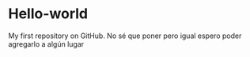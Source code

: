 # Hello-world
My first repository on GitHub.
No sé que poner pero igual espero poder agregarlo a algún lugar
